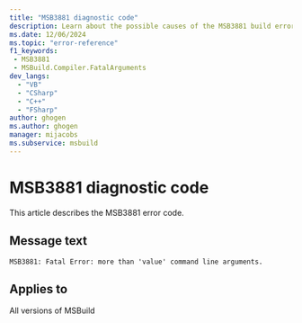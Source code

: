 ```yaml
---
title: "MSB3881 diagnostic code"
description: Learn about the possible causes of the MSB3881 build error, and get troubleshooting tips.
ms.date: 12/06/2024
ms.topic: "error-reference"
f1_keywords:
 - MSB3881
 - MSBuild.Compiler.FatalArguments
dev_langs:
  - "VB"
  - "CSharp"
  - "C++"
  - "FSharp"
author: ghogen
ms.author: ghogen
manager: mijacobs
ms.subservice: msbuild
---
```


# MSB3881 diagnostic code

<!-- :::ErrorDefinitionDescription::: -->
<!-- :::editable-content name="introDescription"::: -->
This article describes the MSB3881 error code.
<!-- :::editable-content-end::: -->

## Message text

`MSB3881: Fatal Error: more than 'value' command line arguments.`

<!-- :::editable-content name="postOutputDescription"::: -->
<!--
{StrBegin="MSB3881: "}
-->
<!-- :::editable-content-end::: -->
<!-- :::ErrorDefinitionDescription-end::: -->

## Applies to

All versions of MSBuild
